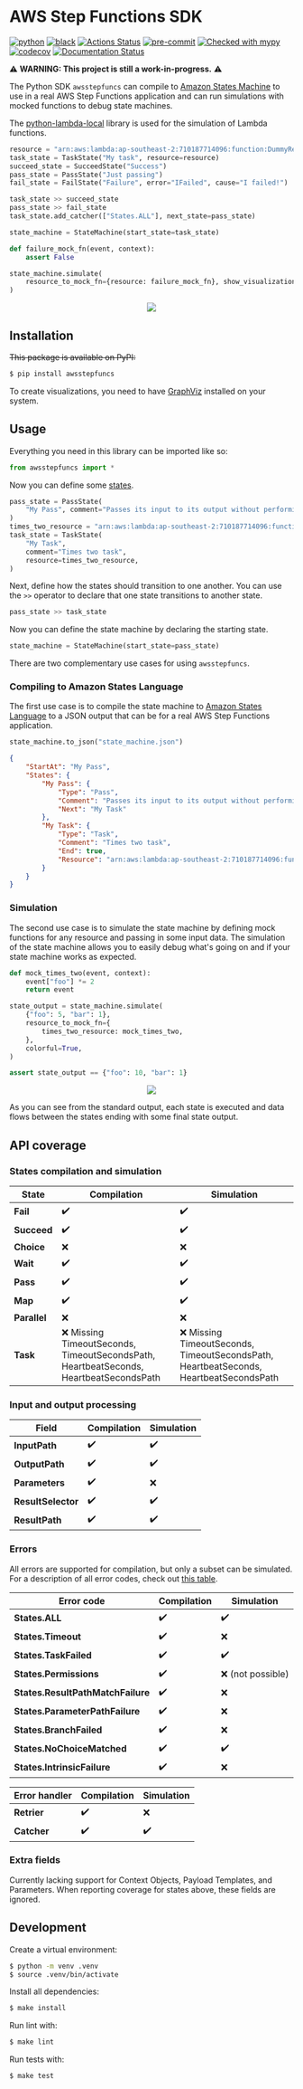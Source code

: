 # AWS Step Functions SDK

[![python](https://img.shields.io/static/v1?label=python&message=3.8%2B&color=informational&logo=python&logoColor=white)](https://github.com/suzil/awsstepfuncs/releases/latest)
[![black](https://img.shields.io/badge/code%20style-black-000000.svg)](https://github.com/python/black)
[![Actions Status](https://github.com/suzil/awsstepfuncs/workflows/GH/badge.svg)](https://github.com/suzil/awsstepfuncs/actions)
[![pre-commit](https://img.shields.io/badge/pre--commit-enabled-brightgreen?logo=pre-commit&logoColor=white)](https://github.com/pre-commit/pre-commit)
[![Checked with mypy](http://www.mypy-lang.org/static/mypy_badge.svg)](http://mypy-lang.org/)
[![codecov](https://codecov.io/gh/suzil/awsstepfuncs/branch/master/graph/badge.svg?token=PF990VH0YU)](https://codecov.io/gh/suzil/awsstepfuncs)
[![Documentation Status](https://readthedocs.org/projects/awsstepfuncs/badge/?version=latest)](https://awsstepfuncs.readthedocs.io/en/latest/?badge=latest)

⚠️ **WARNING: This project is still a work-in-progress.** ⚠️

The Python SDK `awsstepfuncs` can compile to [Amazon States Machine](https://states-language.net/) to use in a real AWS Step Functions application and can run simulations with mocked functions to debug state machines.

The [python-lambda-local](https://github.com/HDE/python-lambda-local) library is used for the simulation of Lambda functions.

```py
resource = "arn:aws:lambda:ap-southeast-2:710187714096:function:DummyResource"
task_state = TaskState("My task", resource=resource)
succeed_state = SucceedState("Success")
pass_state = PassState("Just passing")
fail_state = FailState("Failure", error="IFailed", cause="I failed!")

task_state >> succeed_state
pass_state >> fail_state
task_state.add_catcher(["States.ALL"], next_state=pass_state)

state_machine = StateMachine(start_state=task_state)

def failure_mock_fn(event, context):
    assert False

state_machine.simulate(
    resource_to_mock_fn={resource: failure_mock_fn}, show_visualization=True
)
```

<p align="center">
  <img src="assets/state_machine.gif">
</p>


## Installation

~~This package is available on PyPI:~~

```sh
$ pip install awsstepfuncs
```

To create visualizations, you need to have [GraphViz](https://graphviz.org/) installed on your system.


## Usage

Everything you need in this library can be imported like so:

```py
from awsstepfuncs import *
```

Now you can define some [states](https://states-language.net/#states-fieldshttps://docs.aws.amazon.com/step-functions/latest/dg/concepts-states.html).

```py
pass_state = PassState(
    "My Pass", comment="Passes its input to its output without performing work"
)
times_two_resource = "arn:aws:lambda:ap-southeast-2:710187714096:function:TimesTwo"
task_state = TaskState(
    "My Task",
    comment="Times two task",
    resource=times_two_resource,
)
```

Next, define how the states should transition to one another. You can use the `>>` operator to declare that one state transitions to another state.

```py
pass_state >> task_state
```

Now you can define the state machine by declaring the starting state.

```py
state_machine = StateMachine(start_state=pass_state)
```

There are two complementary use cases for using `awsstepfuncs`.


### Compiling to Amazon States Language

The first use case is to compile the state machine to [Amazon States Language](https://docs.aws.amazon.com/step-functions/latest/dg/concepts-amazon-states-language.html) to a JSON output that can be for a real AWS Step Functions application.

```py
state_machine.to_json("state_machine.json")
```

```json
{
    "StartAt": "My Pass",
    "States": {
        "My Pass": {
            "Type": "Pass",
            "Comment": "Passes its input to its output without performing work",
            "Next": "My Task"
        },
        "My Task": {
            "Type": "Task",
            "Comment": "Times two task",
            "End": true,
            "Resource": "arn:aws:lambda:ap-southeast-2:710187714096:function:TimesTwo"
        }
    }
}
```


### Simulation

The second use case is to simulate the state machine by defining mock functions for any resource and passing in some input data. The simulation of the state machine allows you to easily debug what's going on and if your state machine works as expected.

```py
def mock_times_two(event, context):
    event["foo"] *= 2
    return event

state_output = state_machine.simulate(
    {"foo": 5, "bar": 1},
    resource_to_mock_fn={
        times_two_resource: mock_times_two,
    },
    colorful=True,
)

assert state_output == {"foo": 10, "bar": 1}
```

<p align="center">
  <img src="assets/colorful_stdout.png">
</p>

As you can see from the standard output, each state is executed and data flows between the states ending with some final state output.


## API coverage


### States compilation and simulation

| State        | Compilation                                                                          | Simulation                                                                           |
| ------------ | ------------------------------------------------------------------------------------ | ------------------------------------------------------------------------------------ |
| **Fail**     | ✔️                                                                                    | ✔️                                                                                    |
| **Succeed**  | ✔️                                                                                    | ✔️                                                                                    |
| **Choice**   | ❌                                                                                    | ❌                                                                                    |
| **Wait**     | ✔️                                                                                    | ✔️                                                                                    |
| **Pass**     | ✔️                                                                                    | ✔️                                                                                    |
| **Map**      | ✔️                                                                                    | ✔️                                                                                    |
| **Parallel** | ❌                                                                                    | ❌                                                                                    |
| **Task**     | ❌ Missing TimeoutSeconds, TimeoutSecondsPath, HeartbeatSeconds, HeartbeatSecondsPath | ❌ Missing TimeoutSeconds, TimeoutSecondsPath, HeartbeatSeconds, HeartbeatSecondsPath |


### Input and output processing

| Field              | Compilation | Simulation |
| ------------------ | ----------- | ---------- |
| **InputPath**      | ✔️           | ✔️          |
| **OutputPath**     | ✔️           | ✔️          |
| **Parameters**     | ✔️           | ❌          |
| **ResultSelector** | ✔️           | ✔️          |
| **ResultPath**     | ✔️           | ✔️          |


### Errors

All errors are supported for compilation, but only a subset can be simulated. For a description of all error codes, check out [this table](https://states-language.net/spec.html#appendix-a).

| Error code                        | Compilation | Simulation       |
| --------------------------------- | ----------- | ---------------- |
| **States.ALL**                    | ✔️           | ✔️                |
| **States.Timeout**                | ✔️           | ❌                |
| **States.TaskFailed**             | ✔️           | ✔️                |
| **States.Permissions**            | ✔️           | ❌ (not possible) |
| **States.ResultPathMatchFailure** | ✔️           | ❌                |
| **States.ParameterPathFailure**   | ✔️           | ❌                |
| **States.BranchFailed**           | ✔️           | ❌                |
| **States.NoChoiceMatched**        | ✔️           | ✔️                |
| **States.IntrinsicFailure**       | ✔️           | ❌                |


| Error handler | Compilation | Simulation |
| ------------- | ----------- | ---------- |
| **Retrier**   | ✔️           | ❌          |
| **Catcher**   | ✔️           | ✔️          |

### Extra fields

Currently lacking support for Context Objects, Payload Templates, and Parameters. When reporting coverage for states above, these fields are ignored.


## Development

Create a virtual environment:

```sh
$ python -m venv .venv
$ source .venv/bin/activate
```

Install all dependencies:

```sh
$ make install
```

Run lint with:

```sh
$ make lint
```

Run tests with:

```sh
$ make test
```
